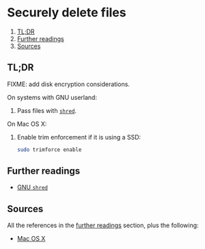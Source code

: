 # Securely delete files

1. [TL;DR](#tldr)
1. [Further readings](#further-readings)
1. [Sources](#sources)

## TL;DR

FIXME: add disk encryption considerations.

On systems with GNU userland:

1. Pass files with [`shred`][gnu shred].

On Mac OS X:

1. Enable trim enforcement if it is using a SSD:

   ```sh
   sudo trimforce enable
   ```

## Further readings

- [GNU `shred`][gnu shred]

## Sources

All the references in the [further readings] section, plus the following:

- [Mac OS X]

<!--
  References
  -->

<!-- In-article sections -->
[further readings]: #further-readings

<!-- Knowledge base -->
[gnu shred]: gnu%20userland/shred.md
[mac os x]: mac%20os%20x/README.md
